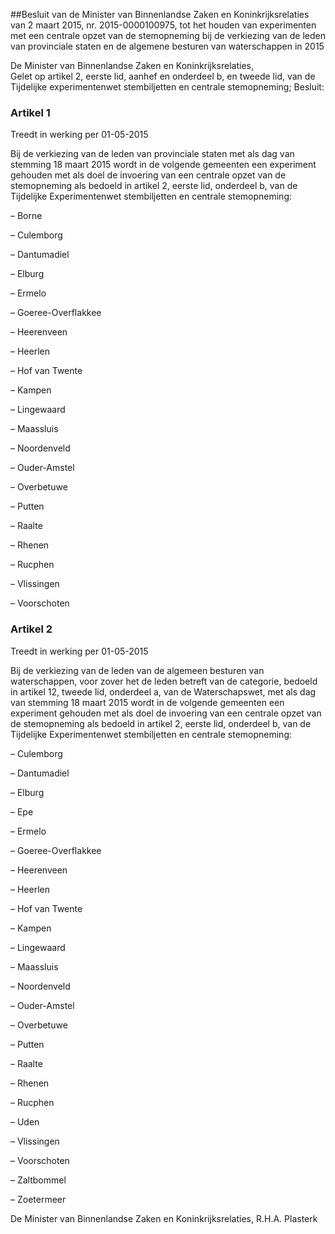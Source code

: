 <meta http-equiv='Content-Type' content='text/html; charset=utf-8' />

##Besluit van de Minister van Binnenlandse Zaken en Koninkrijksrelaties van 2 maart 2015, nr. 2015-0000100975, tot het houden van experimenten met een centrale opzet van de stemopneming bij de verkiezing van de leden van provinciale staten en de algemene besturen van waterschappen in 2015

De Minister van Binnenlandse Zaken en Koninkrijksrelaties,  
Gelet op artikel 2, eerste lid, aanhef en onderdeel b, en tweede lid, van de Tijdelijke experimentenwet stembiljetten en centrale stemopneming;
Besluit:    

### Artikel  1  
Treedt in werking per 01-05-2015 

Bij de verkiezing van de leden van provinciale staten met als dag van stemming 18 maart 2015 wordt in de volgende gemeenten een experiment gehouden met als doel de invoering van een centrale opzet van de stemopneming als bedoeld in artikel 2, eerste lid, onderdeel b, van de Tijdelijke Experimentenwet stembiljetten en centrale stemopneming: 

– Borne  

– Culemborg  

– Dantumadiel  

– Elburg  

– Ermelo  

– Goeree-Overflakkee  

– Heerenveen  

– Heerlen  

– Hof van Twente  

– Kampen  

– Lingewaard  

– Maassluis  

– Noordenveld  

– Ouder-Amstel  

– Overbetuwe  

– Putten  

– Raalte  

– Rhenen  

– Rucphen  

– Vlissingen  

– Voorschoten   

### Artikel  2  
Treedt in werking per 01-05-2015 

Bij de verkiezing van de leden van de algemeen besturen van waterschappen, voor zover het de leden betreft van de categorie, bedoeld in artikel 12, tweede lid, onderdeel a, van de Waterschapswet, met als dag van stemming 18 maart 2015 wordt in de volgende gemeenten een experiment gehouden met als doel de invoering van een centrale opzet van de stemopneming als bedoeld in artikel 2, eerste lid, onderdeel b, van de Tijdelijke Experimentenwet stembiljetten en centrale stemopneming: 

– Culemborg  

– Dantumadiel  

– Elburg  

– Epe  

– Ermelo  

– Goeree-Overflakkee  

– Heerenveen  

– Heerlen  

– Hof van Twente  

– Kampen  

– Lingewaard  

– Maassluis  

– Noordenveld  

– Ouder-Amstel  

– Overbetuwe  

– Putten  

– Raalte  

– Rhenen  

– Rucphen  

– Uden  

– Vlissingen  

– Voorschoten  

– Zaltbommel  

– Zoetermeer   

De 
Minister van Binnenlandse Zaken en Koninkrijksrelaties, 
R.H.A. Plasterk     
